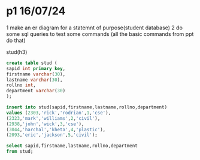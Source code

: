 # p1 16/07/24

1 make an  er diagram for a statemnt of purpose(student database)
2 do some sql queries to test some commands (all the basic commands from ppt do that)

stud(h3)
```sql
create table stud (
sapid int primary key,
firstname varchar(30),
lastname varchar(30),
rollno int,
department varchar(30)
);

insert into stud(sapid,firstname,lastname,rollno,department)
values (2303,'rick','rodrian',1,'cse'),
(2323,'mark','williams',2,'civil'),
(2938,'john','wick',3,'cse'),
(3044,'harchal','kheta',4,'plastic'),
(2093,'eric','jackson',5,'civil');

select sapid,firstname,lastname,rollno,department 
from stud;
```